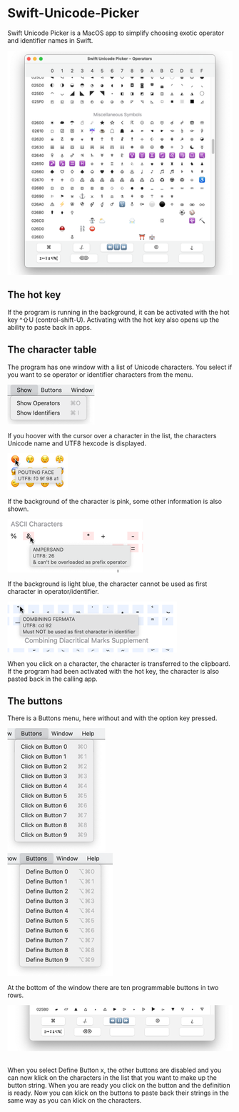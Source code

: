 # Swift-Unicode-Picker

Swift Unicode Picker is a MacOS app to simplify choosing exotic operator and identifier names in Swift. 

![](./Manual/Bilder/Window.tif)

## The hot key

If the program is running in the background, it can be activated with the hot key ^⇧U (control-shift-U). Activating with the hot key also opens up the ability to paste back in apps.

## The character table

The program has one window with a list of Unicode characters. You select if you want to se operator or identifier characters from the menu.

![](./Manual/Bilder/ShowMenu.tif)

If you hoover with the cursor over a character in the list, the characters Unicode name and UTF8 hexcode is displayed. 

![](./Manual/Bilder/char1.tif)

If the background of the character is pink, some other information is also shown.

![](./Manual/Bilder/char2.tif)

If the background is light blue, the character cannot be used as first character in operator/identifier.

![](./Manual/Bilder/char3.tif)

When you click on a character, the character is transferred to the clipboard. If the program had been activated with the hot key, the character is also pasted back in the calling app.

## The buttons

There is a Buttons menu, here without and with the option key pressed.

![](./Manual/Bilder/ButtonMenu.tif)      ![](./Manual/Bilder/ButtonOptMenu.tif)

At the bottom of the window there are ten programmable buttons in two rows. 

![](./Manual/Bilder/buttons.tif) 

When you select Define Button x, the other buttons are disabled and you can now klick on the characters in the list that you want to make up the button string. When you are ready you click on the button and the definition is ready. Now you can klick on the buttons to paste back their strings in the same way as you can klick on the characters.
